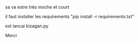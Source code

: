 sa va estre trés moche et court 

il faut installer les requirements
"pip install -r requirements.txt"

est lancai kizagan.py

Merci
